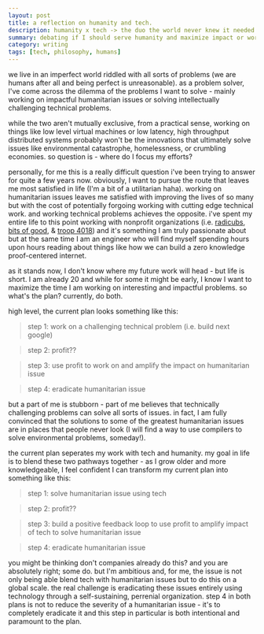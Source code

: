 ```yaml
---
layout: post
title: a reflection on humanity and tech.
description: humanity x tech -> the duo the world never knew it needed
summary: debating if I should serve humanity and maximize impact or work on cool tech and achieve technical excellence
category: writing
tags: [tech, philosophy, humans]
---
```


we live in an imperfect world riddled with all sorts of problems (we are humans after all and being perfect is unreasonable). as a problem solver, I've come across the dilemma of the problems I want to solve - mainly working on impactful humanitarian issues or solving intellectually challenging technical problems.

while the two aren't mutually exclusive, from a practical sense, working on things like low level virtual machines or low latency, high throughput distributed systems probably won't be the innovations that ultimately solve issues like environmental catastrophe, homelessness, or crumbling economies. so question is - where do I focus my efforts?

personally, for me this is a really difficult question i've been trying to answer for quite a few years now. obviously, I want to pursue the route that leaves me most satisfied in life (I'm a bit of a utilitarian haha). working on humanitarian issues leaves me satisfied with improving the lives of so many but with the cost of potentially forgoing working with cutting edge technical work. and working technical problems achieves the opposite. i've spent my entire life to this point working with nonprofit organizations (i.e. [radicubs](radicubs.com), [bits of good](https://bitsofgood.org/), & [troop 4018](https://www.troopwebhost.org/Troop4018Frisco/Index.html)) and it's something I am truly passionate about but at the same time I am an engineer who will find myself spending hours upon hours reading about things like how we can build a zero knowledge proof-centered internet.

as it stands now, I don't know where my future work will head - but life is short. I am already 20 and while for some it might be early, I know I want to maximize the time I am working on interesting and impactful problems. so what's the plan? currently, do both. 

high level, the current plan looks something like this:
  > step 1: work on a challenging technical problem (i.e. build next google)
  
  > step 2: profit??      

  > step 3: use profit to work on and amplify the impact on humanitarian issue

  > step 4: eradicate humanitarian issue      

but a part of me is stubborn - part of me believes that technically challenging problems can solve all sorts of issues. in fact, I am fully convinced that the solutions to some of the greatest humanitarian issues are in places that people never look (I will find a way to use compilers to solve environmental problems, someday!). 

the current plan seperates my work with tech and humanity. my goal in life is to blend these two pathways together - as I grow older and more knowledgeable, I feel confident I can transform my current plan into something like this:

> step 1: solve humanitarian issue using tech

> step 2: profit??

> step 3: build a positive feedback loop to use profit to amplify impact of tech to solve humanitarian issue

> step 4: eradicate humanitarian issue

you might be thinking don't companies already do this? and you are absolutely right; some do. but I'm ambitious and, for me, the issue is not only being able blend tech with humanitarian issues but to do this on a global scale. the real challenge is eradicating these issues entirely using technology through a self-sustaining, perrenial organization. step 4 in both plans is not to reduce the severity of a humanitarian issue - it's to completely eradicate it and this step in particular is both intentional and paramount to the plan.